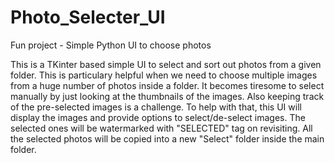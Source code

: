 # Photo_Selecter_UI
Fun project - Simple Python UI to choose photos

This is a TKinter based simple UI to select and sort out photos from a given folder. This is particulary helpful when we need to choose multiple images from a huge number of photos inside a folder. It becomes tiresome to select manually by just looking at the thumbnails of the images. Also keeping track of the pre-selected images is a challenge. To help with that, this UI will display the images and provide options to select/de-select images. The selected ones will be watermarked with "SELECTED" tag on revisiting.
All the selected photos will be copied into a new "Select" folder inside the main folder.
